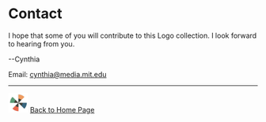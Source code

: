 # Contact

I hope that some of you will contribute to this Logo collection. I
look forward to hearing from you.

--Cynthia

Email: cynthia@media.mit.edu

----

![logothings](./images/logo-shadow-40.png) [Back to Home Page](Home.md)
